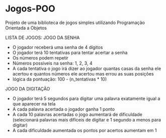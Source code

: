 # Jogos-POO
Projeto de uma biblioteca de jogos simples utilizando Programação Orientada a Objetos

LISTA DE JOGOS:
JOGO DA SENHA
 - O jogador receberá uma senha de 4 dígitos
 - O jogador terá 10 tentativas para tentar acertar a senha
 - Os números podem repetir
 - Números possíveis na senha: 1, 2, 3, 4
 - A cada tentativa o jogo irá dizer ao jogador quantas casas da senha ele acertou e quantos números ele acertou mas errou as suas posições
 - lógica da pontuação: 100 - (n_tentativas * 10)

JOGO DA DIGITAÇÃO
- O jogador terá 5 segundos para digitar uma palavra exatamente igual a que aparecer na tela
- A cada palavra acertada o jogador ganha 1 ponto
- A cada 10 palavras acertadas o jogo aumentará de dificuldade (selecionará palavras mais difíceis de digitar e 1 segundo a menos para digitar)
- A cada dificuldade aumentada os pontos por acertos aumentam em 1
